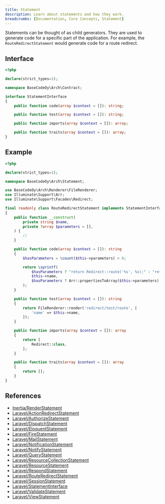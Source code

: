 ```yaml
---
title: Statement
description: Learn about statements and how they work.
breadcrumbs: [Documentation, Core Concepts, Statement]
---
```


Statements can be thought of as child generators. They are used to generate code for a specific part of the application. For example, the `RouteRedirectStatement` would generate code for a route redirect.

## Interface

```php
<?php

declare(strict_types=1);

namespace BaseCodeOy\Arch\Contract;

interface StatementInterface
{
    public function code(array $context = []): string;

    public function test(array $context = []): string;

    public function imports(array $context = []): array;

    public function traits(array $context = []): array;
}
```

## Example

```php
<?php

declare(strict_types=1);

namespace BaseCodeOy\Arch\Statement;

use BaseCodeOy\Arch\Renderer\FileRenderer;
use Illuminate\Support\Arr;
use Illuminate\Support\Facades\Redirect;

final readonly class RouteRedirectStatement implements StatementInterface
{
    public function __construct(
        private string $name,
        private ?array $parameters = [],
    ) {
        //
    }

    public function code(array $context = []): string
    {
        $hasParameters = \count($this->parameters) > 0;

        return \sprintf(
            $hasParameters ? "return Redirect::route('%s', %s);" : "return Redirect::route('%s');",
            $this->name,
            $hasParameters ? Arr::propertiesToArray($this->parameters) : '',
        );
    }

    public function test(array $context = []): string
    {
        return FileRenderer::render('redirect/test/route', [
            'name' => $this->name,
        ]);
    }

    public function imports(array $context = []): array
    {
        return [
            Redirect::class,
        ];
    }

    public function traits(array $context = []): array
    {
        return [];
    }
}
```

## References

- [Inertia/RenderStatement](https://github.com/basecodeoy/laravel-arch/tree/main/src/Statement/Inertia/RenderStatement.php)
- [Laravel/ActionRedirectStatement](https://github.com/basecodeoy/laravel-arch/tree/main/src/Statement/Laravel/ActionRedirectStatement.php)
- [Laravel/AuthorizeStatement](https://github.com/basecodeoy/laravel-arch/tree/main/src/Statement/Laravel/AuthorizeStatement.php)
- [Laravel/DispatchStatement](https://github.com/basecodeoy/laravel-arch/tree/main/src/Statement/Laravel/DispatchStatement.php)
- [Laravel/EloquentStatement](https://github.com/basecodeoy/laravel-arch/tree/main/src/Statement/Laravel/EloquentStatement.php)
- [Laravel/FireStatement](https://github.com/basecodeoy/laravel-arch/tree/main/src/Statement/Laravel/FireStatement.php)
- [Laravel/MailStatement](https://github.com/basecodeoy/laravel-arch/tree/main/src/Statement/Laravel/MailStatement.php)
- [Laravel/NotificationStatement](https://github.com/basecodeoy/laravel-arch/tree/main/src/Statement/Laravel/NotificationStatement.php)
- [Laravel/NotifyStatement](https://github.com/basecodeoy/laravel-arch/tree/main/src/Statement/Laravel/NotifyStatement.php)
- [Laravel/QueryStatement](https://github.com/basecodeoy/laravel-arch/tree/main/src/Statement/Laravel/QueryStatement.php)
- [Laravel/ResourceCollectionStatement](https://github.com/basecodeoy/laravel-arch/tree/main/src/Statement/Laravel/ResourceCollectionStatement.php)
- [Laravel/ResourceStatement](https://github.com/basecodeoy/laravel-arch/tree/main/src/Statement/Laravel/ResourceStatement.php)
- [Laravel/RespondStatement](https://github.com/basecodeoy/laravel-arch/tree/main/src/Statement/Laravel/RespondStatement.php)
- [Laravel/RouteRedirectStatement](https://github.com/basecodeoy/laravel-arch/tree/main/src/Statement/Laravel/RouteRedirectStatement.php)
- [Laravel/SessionStatement](https://github.com/basecodeoy/laravel-arch/tree/main/src/Statement/Laravel/SessionStatement.php)
- [Laravel/StatementInterface](https://github.com/basecodeoy/laravel-arch/tree/main/src/Statement/Laravel/StatementInterface.php)
- [Laravel/ValidateStatement](https://github.com/basecodeoy/laravel-arch/tree/main/src/Statement/Laravel/ValidateStatement.php)
- [Laravel/ViewStatement](https://github.com/basecodeoy/laravel-arch/tree/main/src/Statement/Laravel/ViewStatement.php)
